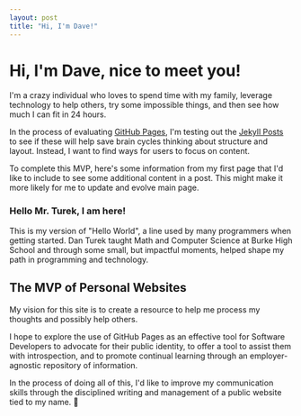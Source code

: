 ```yaml
---
layout: post
title: "Hi, I'm Dave!"
---
```


# Hi, I'm Dave, nice to meet you!

I'm a crazy individual who loves to spend time with my family, leverage technology to help others, try some impossible things, and then see how much I can fit in 24 hours.

In the process of evaluating [GitHub Pages](https://docs.github.com/en/pages), I'm testing out the [Jekyll Posts](https://jekyllrb.com/docs/posts/) to see if these will help save brain cycles thinking about structure and layout. Instead, I want to find ways for users to focus on content.

To complete this MVP, here's some information from my first page that I'd like to include to see some additional content in a post. This might make it more likely for me to update and evolve main page.

### Hello Mr. Turek, I am here!

This is my version of "Hello World", a line used by many programmers when getting started. Dan Turek taught Math and Computer Science at Burke High School and through some small, but impactful moments, helped shape my path in programming and technology.

## The MVP of Personal Websites

My vision for this site is to create a resource to help me process my thoughts and possibly help others.

I hope to explore the use of GitHub Pages as an effective tool for Software Developers to advocate for their public identity, to offer a tool to assist them with introspection, and to promote continual learning through an employer-agnostic repository of information.

In the process of doing all of this, I'd like to improve my communication skills through the disciplined writing and management of a public website tied to my name. 😬
